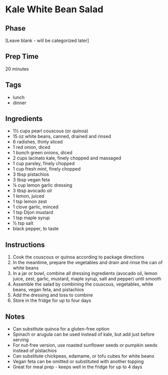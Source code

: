 # Kale White Bean Salad

## Phase
[Leave blank - will be categorized later]

## Prep Time
20 minutes

## Tags
- lunch
- dinner

## Ingredients
- 1½ cups pearl couscous (or quinoa)
- 15 oz white beans, canned, drained and rinsed
- 6 radishes, thinly sliced
- 1 red onion, diced
- 1 bunch green onions, diced
- 2 cups lacinato kale, finely chopped and massaged
- 1 cup parsley, finely chopped
- 1 cup fresh mint, finely chopped
- 3 tbsp pistachios
- 3 tbsp vegan feta
- ¼ cup lemon garlic dressing
- 3 tbsp avocado oil
- 1 lemon, juiced
- 1 tsp lemon zest
- 1 clove garlic, minced
- 1 tsp Dijon mustard
- 1 tsp maple syrup
- ½ tsp salt
- black pepper, to taste

## Instructions
1. Cook the couscous or quinoa according to package directions
2. In the meantime, prepare the vegetables and drain and rinse the can of white beans
3. In a jar or bowl, combine all dressing ingredients (avocado oil, lemon juice, zest, garlic, mustard, maple syrup, salt and pepper) until smooth
4. Assemble the salad by combining the couscous, vegetables, white beans, vegan feta, and pistachios
5. Add the dressing and toss to combine
6. Store in the fridge for up to four days

## Notes
- Can substitute quinoa for a gluten-free option
- Spinach or arugula can be used instead of kale, but add just before serving
- For nut-free version, use roasted sunflower seeds or pumpkin seeds instead of pistachios
- Can substitute chickpeas, edamame, or tofu cubes for white beans
- Vegan feta can be omitted or substituted with another topping
- Great for meal prep - keeps well in the fridge for up to 4 days
